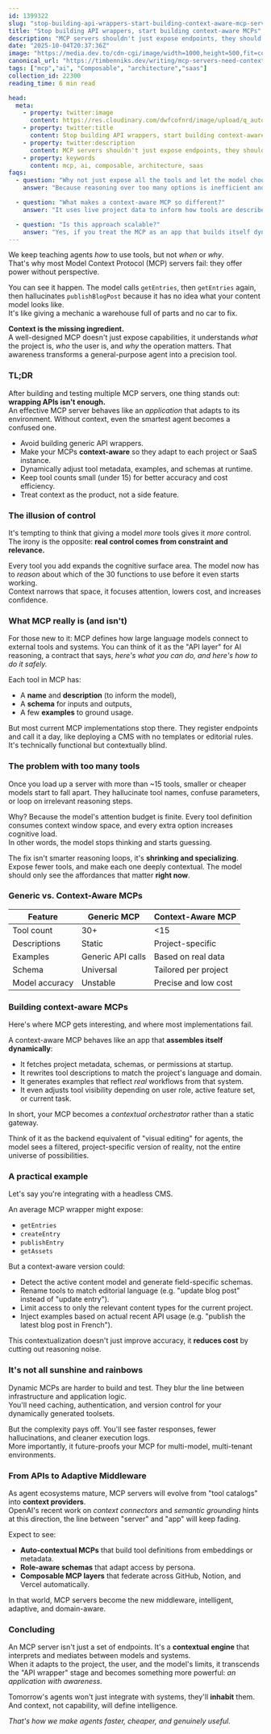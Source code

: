 ```yaml
---
id: 1399322
slug: "stop-building-api-wrappers-start-building-context-aware-mcp-servers"
title: "Stop building API wrappers, start building context-aware MCPs"
description: "MCP servers shouldn't just expose endpoints, they should adapt to their environment, using project context to guide AI reasoning and execution."
date: "2025-10-04T20:37:36Z"
image: "https://media.dev.to/cdn-cgi/image/width=1000,height=500,fit=cover,gravity=auto,format=auto/https://res.cloudinary.com/dwfcofnrd/image/upload/q_auto,f_auto/website/mcp-3.png"
canonical_url: "https://timbenniks.dev/writing/mcp-servers-need-context"
tags: ["mcp","ai", "Composable", "architecture","saas"]
collection_id: 22300
reading_time: 6 min read

head:
  meta:
    - property: twitter:image
      content: https://res.cloudinary.com/dwfcofnrd/image/upload/q_auto,f_auto/website/mcp-3.png
    - property: twitter:title
      content: Stop building API wrappers, start building context-aware MCPs
    - property: twitter:description
      content: MCP servers shouldn't just expose endpoints, they should adapt to their environment, using project context to guide AI reasoning and execution.
    - property: keywords
      content: mcp, ai, composable, architecture, saas
faqs:
  - question: "Why not just expose all the tools and let the model choose?"
    answer: "Because reasoning over too many options is inefficient and expensive. Smaller models, especially, lose coherence fast."

  - question: "What makes a context-aware MCP so different?"
    answer: "It uses live project data to inform how tools are described and how examples are generated. The model sees only what's relevant, so precision skyrockets."

  - question: "Is this approach scalable?"
    answer: "Yes, if you treat the MCP as an app that builds itself dynamically. It's more work upfront but scales cleanly across tenants, models, and projects."
---
```


We keep teaching agents *how* to use tools, but not *when* or *why*.  
That's why most Model Context Protocol (MCP) servers fail: they offer power without perspective.

You can see it happen. The model calls `getEntries`, then `getEntries` again, then hallucinates `publishBlogPost` because it has no idea what your content model looks like.  
It's like giving a mechanic a warehouse full of parts and no car to fix.

**Context is the missing ingredient.**  
A well-designed MCP doesn't just expose capabilities, it understands *what* the project is, *who* the user is, and *why* the operation matters. That awareness transforms a general-purpose agent into a precision tool.


### TL;DR
After building and testing multiple MCP servers, one thing stands out: **wrapping APIs isn't enough.**  
An effective MCP server behaves like an *application* that adapts to its environment. Without context, even the smartest agent becomes a confused one.

- Avoid building generic API wrappers.  
- Make your MCPs **context-aware** so they adapt to each project or SaaS instance.  
- Dynamically adjust tool metadata, examples, and schemas at runtime.  
- Keep tool counts small (under 15) for better accuracy and cost efficiency.  
- Treat context as the product, not a side feature.

### The illusion of control

It's tempting to think that giving a model *more* tools gives it *more* control.  
The irony is the opposite: **real control comes from constraint and relevance.**

Every tool you add expands the cognitive surface area. The model now has to *reason* about which of the 30 functions to use before it even starts working.  
Context narrows that space, it focuses attention, lowers cost, and increases confidence.


### What MCP really is (and isn't)

For those new to it: MCP defines how large language models connect to external tools and systems. You can think of it as the "API layer" for AI reasoning, a contract that says, *here's what you can do, and here's how to do it safely.*

Each tool in MCP has:
- A **name** and **description** (to inform the model),
- A **schema** for inputs and outputs,
- A few **examples** to ground usage.

But most current MCP implementations stop there. They register endpoints and call it a day, like deploying a CMS with no templates or editorial rules.  
It's technically functional but contextually blind.


### The problem with too many tools

Once you load up a server with more than ~15 tools, smaller or cheaper models start to fall apart. They hallucinate tool names, confuse parameters, or loop on irrelevant reasoning steps.  

Why? Because the model's attention budget is finite. Every tool definition consumes context window space, and every extra option increases cognitive load.  
In other words, the model stops thinking and starts guessing.

The fix isn't smarter reasoning loops, it's **shrinking and specializing**.  
Expose fewer tools, and make each one deeply contextual. The model should only see the affordances that matter **right now**.


### Generic vs. Context-Aware MCPs

| Feature | Generic MCP | Context-Aware MCP |
|----------|--------------|-------------------|
| Tool count | 30+ | <15 |
| Descriptions | Static | Project-specific |
| Examples | Generic API calls | Based on real data |
| Schema | Universal | Tailored per project |
| Model accuracy | Unstable | Precise and low cost |


### Building context-aware MCPs

Here's where MCP gets interesting, and where most implementations fail.

A context-aware MCP behaves like an app that **assembles itself dynamically**:
- It fetches project metadata, schemas, or permissions at startup.  
- It rewrites tool descriptions to match the project's language and domain.  
- It generates examples that reflect *real* workflows from that system.  
- It even adjusts tool visibility depending on user role, active feature set, or current task.

In short, your MCP becomes a *contextual orchestrator* rather than a static gateway.  

Think of it as the backend equivalent of "visual editing" for agents, the model sees a filtered, project-specific version of reality, not the entire universe of possibilities.


### A practical example

Let's say you're integrating with a headless CMS.

An average MCP wrapper might expose:
- `getEntries`
- `createEntry`
- `publishEntry`
- `getAssets`

But a context-aware version could:
- Detect the active content model and generate field-specific schemas.  
- Rename tools to match editorial language (e.g. "update blog post" instead of "update entry").  
- Limit access to only the relevant content types for the current project.  
- Inject examples based on actual recent API usage (e.g. "publish the latest blog post in French").

This contextualization doesn't just improve accuracy, it **reduces cost** by cutting out reasoning noise.


### It's not all sunshine and rainbows

Dynamic MCPs are harder to build and test. They blur the line between infrastructure and application logic.  
You'll need caching, authentication, and version control for your dynamically generated toolsets.  

But the complexity pays off. You'll see faster responses, fewer hallucinations, and cleaner execution logs.  
More importantly, it future-proofs your MCP for multi-model, multi-tenant environments.


### From APIs to Adaptive Middleware

As agent ecosystems mature, MCP servers will evolve from "tool catalogs" into **context providers**.  
OpenAI's recent work on *context connectors* and *semantic grounding* hints at this direction, the line between "server" and "app" will keep fading.

Expect to see:
- **Auto-contextual MCPs** that build tool definitions from embeddings or metadata.  
- **Role-aware schemas** that adapt access by persona.  
- **Composable MCP layers** that federate across GitHub, Notion, and Vercel automatically.  

In that world, MCP servers become the new middleware, intelligent, adaptive, and domain-aware.


### Concluding

An MCP server isn't just a set of endpoints. It's a **contextual engine** that interprets and mediates between models and systems.  
When it adapts to the project, the user, and the model's limits, it transcends the "API wrapper" stage and becomes something more powerful: *an application with awareness.*

Tomorrow's agents won't just integrate with systems, they'll **inhabit** them.  
And context, not capability, will define intelligence.

*That's how we make agents faster, cheaper, and genuinely useful.*
